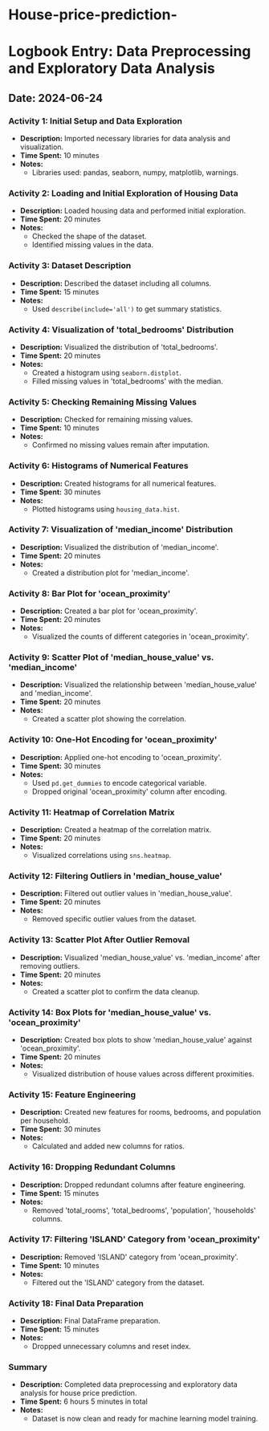 # House-price-prediction-
# Logbook Entry: Data Preprocessing and Exploratory Data Analysis

## Date: 2024-06-24

### Activity 1: Initial Setup and Data Exploration
- **Description:** Imported necessary libraries for data analysis and visualization.
- **Time Spent:** 10 minutes
- **Notes:**
  - Libraries used: pandas, seaborn, numpy, matplotlib, warnings.

### Activity 2: Loading and Initial Exploration of Housing Data
- **Description:** Loaded housing data and performed initial exploration.
- **Time Spent:** 20 minutes
- **Notes:**
  - Checked the shape of the dataset.
  - Identified missing values in the data.

### Activity 3: Dataset Description
- **Description:** Described the dataset including all columns.
- **Time Spent:** 15 minutes
- **Notes:**
  - Used `describe(include='all')` to get summary statistics.

### Activity 4: Visualization of 'total_bedrooms' Distribution
- **Description:** Visualized the distribution of 'total_bedrooms'.
- **Time Spent:** 20 minutes
- **Notes:**
  - Created a histogram using `seaborn.distplot`.
  - Filled missing values in 'total_bedrooms' with the median.

### Activity 5: Checking Remaining Missing Values
- **Description:** Checked for remaining missing values.
- **Time Spent:** 10 minutes
- **Notes:**
  - Confirmed no missing values remain after imputation.

### Activity 6: Histograms of Numerical Features
- **Description:** Created histograms for all numerical features.
- **Time Spent:** 30 minutes
- **Notes:**
  - Plotted histograms using `housing_data.hist`.

### Activity 7: Visualization of 'median_income' Distribution
- **Description:** Visualized the distribution of 'median_income'.
- **Time Spent:** 20 minutes
- **Notes:**
  - Created a distribution plot for 'median_income'.

### Activity 8: Bar Plot for 'ocean_proximity'
- **Description:** Created a bar plot for 'ocean_proximity'.
- **Time Spent:** 20 minutes
- **Notes:**
  - Visualized the counts of different categories in 'ocean_proximity'.

### Activity 9: Scatter Plot of 'median_house_value' vs. 'median_income'
- **Description:** Visualized the relationship between 'median_house_value' and 'median_income'.
- **Time Spent:** 20 minutes
- **Notes:**
  - Created a scatter plot showing the correlation.

### Activity 10: One-Hot Encoding for 'ocean_proximity'
- **Description:** Applied one-hot encoding to 'ocean_proximity'.
- **Time Spent:** 30 minutes
- **Notes:**
  - Used `pd.get_dummies` to encode categorical variable.
  - Dropped original 'ocean_proximity' column after encoding.

### Activity 11: Heatmap of Correlation Matrix
- **Description:** Created a heatmap of the correlation matrix.
- **Time Spent:** 20 minutes
- **Notes:**
  - Visualized correlations using `sns.heatmap`.

### Activity 12: Filtering Outliers in 'median_house_value'
- **Description:** Filtered out outlier values in 'median_house_value'.
- **Time Spent:** 20 minutes
- **Notes:**
  - Removed specific outlier values from the dataset.

### Activity 13: Scatter Plot After Outlier Removal
- **Description:** Visualized 'median_house_value' vs. 'median_income' after removing outliers.
- **Time Spent:** 20 minutes
- **Notes:**
  - Created a scatter plot to confirm the data cleanup.

### Activity 14: Box Plots for 'median_house_value' vs. 'ocean_proximity'
- **Description:** Created box plots to show 'median_house_value' against 'ocean_proximity'.
- **Time Spent:** 20 minutes
- **Notes:**
  - Visualized distribution of house values across different proximities.

### Activity 15: Feature Engineering
- **Description:** Created new features for rooms, bedrooms, and population per household.
- **Time Spent:** 30 minutes
- **Notes:**
  - Calculated and added new columns for ratios.

### Activity 16: Dropping Redundant Columns
- **Description:** Dropped redundant columns after feature engineering.
- **Time Spent:** 15 minutes
- **Notes:**
  - Removed 'total_rooms', 'total_bedrooms', 'population', 'households' columns.

### Activity 17: Filtering 'ISLAND' Category from 'ocean_proximity'
- **Description:** Removed 'ISLAND' category from 'ocean_proximity'.
- **Time Spent:** 10 minutes
- **Notes:**
  - Filtered out the 'ISLAND' category from the dataset.

### Activity 18: Final Data Preparation
- **Description:** Final DataFrame preparation.
- **Time Spent:** 15 minutes
- **Notes:**
  - Dropped unnecessary columns and reset index.

### Summary
- **Description:** Completed data preprocessing and exploratory data analysis for house price prediction.
- **Time Spent:** 6 hours 5 minutes in total
- **Notes:**
  - Dataset is now clean and ready for machine learning model training.
